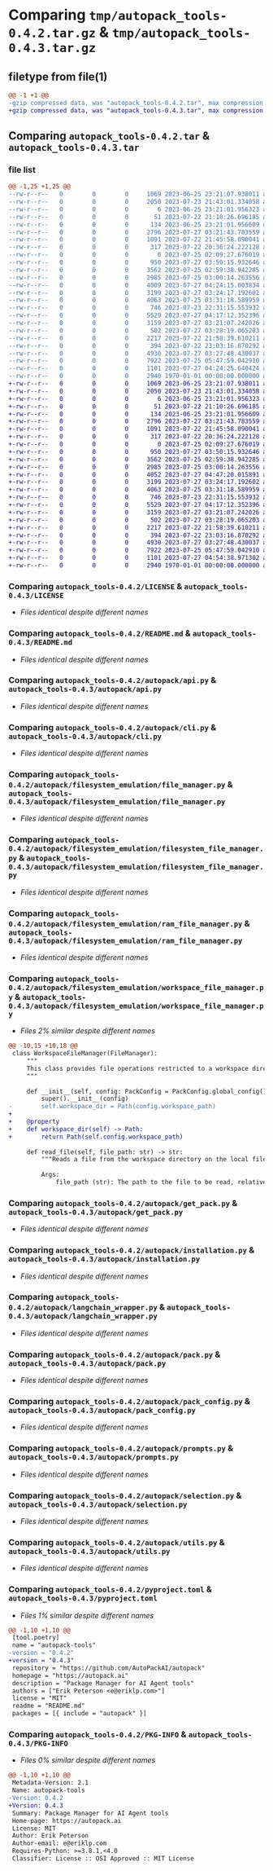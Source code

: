 # Comparing `tmp/autopack_tools-0.4.2.tar.gz` & `tmp/autopack_tools-0.4.3.tar.gz`

## filetype from file(1)

```diff
@@ -1 +1 @@
-gzip compressed data, was "autopack_tools-0.4.2.tar", max compression
+gzip compressed data, was "autopack_tools-0.4.3.tar", max compression
```

## Comparing `autopack_tools-0.4.2.tar` & `autopack_tools-0.4.3.tar`

### file list

```diff
@@ -1,25 +1,25 @@
--rw-r--r--   0        0        0     1069 2023-06-25 23:21:07.938011 autopack_tools-0.4.2/LICENSE
--rw-r--r--   0        0        0     2050 2023-07-23 21:43:01.334058 autopack_tools-0.4.2/README.md
--rw-r--r--   0        0        0        6 2023-06-25 23:21:01.956323 autopack_tools-0.4.2/autopack/VERSION
--rw-r--r--   0        0        0       51 2023-07-22 21:10:26.696185 autopack_tools-0.4.2/autopack/__init__.py
--rw-r--r--   0        0        0      134 2023-06-25 23:21:01.956609 autopack_tools-0.4.2/autopack/__main__.py
--rw-r--r--   0        0        0     2796 2023-07-27 03:21:43.783559 autopack_tools-0.4.2/autopack/api.py
--rw-r--r--   0        0        0     1091 2023-07-22 21:45:58.090041 autopack_tools-0.4.2/autopack/cli.py
--rw-r--r--   0        0        0      317 2023-07-22 20:36:24.222128 autopack_tools-0.4.2/autopack/errors.py
--rw-r--r--   0        0        0        0 2023-07-25 02:09:27.676019 autopack_tools-0.4.2/autopack/filesystem_emulation/__init__.py
--rw-r--r--   0        0        0      950 2023-07-27 03:50:15.932646 autopack_tools-0.4.2/autopack/filesystem_emulation/file_manager.py
--rw-r--r--   0        0        0     3562 2023-07-25 02:59:38.942285 autopack_tools-0.4.2/autopack/filesystem_emulation/filesystem_file_manager.py
--rw-r--r--   0        0        0     2985 2023-07-25 03:00:14.263556 autopack_tools-0.4.2/autopack/filesystem_emulation/ram_file_manager.py
--rw-r--r--   0        0        0     4009 2023-07-27 04:24:15.003834 autopack_tools-0.4.2/autopack/filesystem_emulation/workspace_file_manager.py
--rw-r--r--   0        0        0     3199 2023-07-27 03:24:17.192602 autopack_tools-0.4.2/autopack/get_pack.py
--rw-r--r--   0        0        0     4063 2023-07-25 03:31:18.589959 autopack_tools-0.4.2/autopack/installation.py
--rw-r--r--   0        0        0      746 2023-07-23 22:31:15.553932 autopack_tools-0.4.2/autopack/langchain_wrapper.py
--rw-r--r--   0        0        0     5529 2023-07-27 04:17:12.352396 autopack_tools-0.4.2/autopack/pack.py
--rw-r--r--   0        0        0     3159 2023-07-27 03:21:07.242026 autopack_tools-0.4.2/autopack/pack_config.py
--rw-r--r--   0        0        0      502 2023-07-27 03:28:19.065203 autopack_tools-0.4.2/autopack/pack_response.py
--rw-r--r--   0        0        0     2217 2023-07-22 21:58:39.610211 autopack_tools-0.4.2/autopack/prompts.py
--rw-r--r--   0        0        0      394 2023-07-22 23:03:16.870292 autopack_tools-0.4.2/autopack/search.py
--rw-r--r--   0        0        0     4930 2023-07-27 03:27:48.430037 autopack_tools-0.4.2/autopack/selection.py
--rw-r--r--   0        0        0     7922 2023-07-25 05:47:59.042910 autopack_tools-0.4.2/autopack/utils.py
--rw-r--r--   0        0        0     1101 2023-07-27 04:24:25.640424 autopack_tools-0.4.2/pyproject.toml
--rw-r--r--   0        0        0     2940 1970-01-01 00:00:00.000000 autopack_tools-0.4.2/PKG-INFO
+-rw-r--r--   0        0        0     1069 2023-06-25 23:21:07.938011 autopack_tools-0.4.3/LICENSE
+-rw-r--r--   0        0        0     2050 2023-07-23 21:43:01.334058 autopack_tools-0.4.3/README.md
+-rw-r--r--   0        0        0        6 2023-06-25 23:21:01.956323 autopack_tools-0.4.3/autopack/VERSION
+-rw-r--r--   0        0        0       51 2023-07-22 21:10:26.696185 autopack_tools-0.4.3/autopack/__init__.py
+-rw-r--r--   0        0        0      134 2023-06-25 23:21:01.956609 autopack_tools-0.4.3/autopack/__main__.py
+-rw-r--r--   0        0        0     2796 2023-07-27 03:21:43.783559 autopack_tools-0.4.3/autopack/api.py
+-rw-r--r--   0        0        0     1091 2023-07-22 21:45:58.090041 autopack_tools-0.4.3/autopack/cli.py
+-rw-r--r--   0        0        0      317 2023-07-22 20:36:24.222128 autopack_tools-0.4.3/autopack/errors.py
+-rw-r--r--   0        0        0        0 2023-07-25 02:09:27.676019 autopack_tools-0.4.3/autopack/filesystem_emulation/__init__.py
+-rw-r--r--   0        0        0      950 2023-07-27 03:50:15.932646 autopack_tools-0.4.3/autopack/filesystem_emulation/file_manager.py
+-rw-r--r--   0        0        0     3562 2023-07-25 02:59:38.942285 autopack_tools-0.4.3/autopack/filesystem_emulation/filesystem_file_manager.py
+-rw-r--r--   0        0        0     2985 2023-07-25 03:00:14.263556 autopack_tools-0.4.3/autopack/filesystem_emulation/ram_file_manager.py
+-rw-r--r--   0        0        0     4052 2023-07-27 04:47:20.015891 autopack_tools-0.4.3/autopack/filesystem_emulation/workspace_file_manager.py
+-rw-r--r--   0        0        0     3199 2023-07-27 03:24:17.192602 autopack_tools-0.4.3/autopack/get_pack.py
+-rw-r--r--   0        0        0     4063 2023-07-25 03:31:18.589959 autopack_tools-0.4.3/autopack/installation.py
+-rw-r--r--   0        0        0      746 2023-07-23 22:31:15.553932 autopack_tools-0.4.3/autopack/langchain_wrapper.py
+-rw-r--r--   0        0        0     5529 2023-07-27 04:17:12.352396 autopack_tools-0.4.3/autopack/pack.py
+-rw-r--r--   0        0        0     3159 2023-07-27 03:21:07.242026 autopack_tools-0.4.3/autopack/pack_config.py
+-rw-r--r--   0        0        0      502 2023-07-27 03:28:19.065203 autopack_tools-0.4.3/autopack/pack_response.py
+-rw-r--r--   0        0        0     2217 2023-07-22 21:58:39.610211 autopack_tools-0.4.3/autopack/prompts.py
+-rw-r--r--   0        0        0      394 2023-07-22 23:03:16.870292 autopack_tools-0.4.3/autopack/search.py
+-rw-r--r--   0        0        0     4930 2023-07-27 03:27:48.430037 autopack_tools-0.4.3/autopack/selection.py
+-rw-r--r--   0        0        0     7922 2023-07-25 05:47:59.042910 autopack_tools-0.4.3/autopack/utils.py
+-rw-r--r--   0        0        0     1101 2023-07-27 04:54:38.971302 autopack_tools-0.4.3/pyproject.toml
+-rw-r--r--   0        0        0     2940 1970-01-01 00:00:00.000000 autopack_tools-0.4.3/PKG-INFO
```

### Comparing `autopack_tools-0.4.2/LICENSE` & `autopack_tools-0.4.3/LICENSE`

 * *Files identical despite different names*

### Comparing `autopack_tools-0.4.2/README.md` & `autopack_tools-0.4.3/README.md`

 * *Files identical despite different names*

### Comparing `autopack_tools-0.4.2/autopack/api.py` & `autopack_tools-0.4.3/autopack/api.py`

 * *Files identical despite different names*

### Comparing `autopack_tools-0.4.2/autopack/cli.py` & `autopack_tools-0.4.3/autopack/cli.py`

 * *Files identical despite different names*

### Comparing `autopack_tools-0.4.2/autopack/filesystem_emulation/file_manager.py` & `autopack_tools-0.4.3/autopack/filesystem_emulation/file_manager.py`

 * *Files identical despite different names*

### Comparing `autopack_tools-0.4.2/autopack/filesystem_emulation/filesystem_file_manager.py` & `autopack_tools-0.4.3/autopack/filesystem_emulation/filesystem_file_manager.py`

 * *Files identical despite different names*

### Comparing `autopack_tools-0.4.2/autopack/filesystem_emulation/ram_file_manager.py` & `autopack_tools-0.4.3/autopack/filesystem_emulation/ram_file_manager.py`

 * *Files identical despite different names*

### Comparing `autopack_tools-0.4.2/autopack/filesystem_emulation/workspace_file_manager.py` & `autopack_tools-0.4.3/autopack/filesystem_emulation/workspace_file_manager.py`

 * *Files 2% similar despite different names*

```diff
@@ -10,15 +10,18 @@
 class WorkspaceFileManager(FileManager):
     """
     This class provides file operations restricted to a workspace directory on the local file system.
     """
 
     def __init__(self, config: PackConfig = PackConfig.global_config()):
         super().__init__(config)
-        self.workspace_dir = Path(config.workspace_path)
+
+    @property
+    def workspace_dir(self) -> Path:
+        return Path(self.config.workspace_path)
 
     def read_file(self, file_path: str) -> str:
         """Reads a file from the workspace directory on the local file system.
 
         Args:
             file_path (str): The path to the file to be read, relative to the workspace directory.
```

### Comparing `autopack_tools-0.4.2/autopack/get_pack.py` & `autopack_tools-0.4.3/autopack/get_pack.py`

 * *Files identical despite different names*

### Comparing `autopack_tools-0.4.2/autopack/installation.py` & `autopack_tools-0.4.3/autopack/installation.py`

 * *Files identical despite different names*

### Comparing `autopack_tools-0.4.2/autopack/langchain_wrapper.py` & `autopack_tools-0.4.3/autopack/langchain_wrapper.py`

 * *Files identical despite different names*

### Comparing `autopack_tools-0.4.2/autopack/pack.py` & `autopack_tools-0.4.3/autopack/pack.py`

 * *Files identical despite different names*

### Comparing `autopack_tools-0.4.2/autopack/pack_config.py` & `autopack_tools-0.4.3/autopack/pack_config.py`

 * *Files identical despite different names*

### Comparing `autopack_tools-0.4.2/autopack/prompts.py` & `autopack_tools-0.4.3/autopack/prompts.py`

 * *Files identical despite different names*

### Comparing `autopack_tools-0.4.2/autopack/selection.py` & `autopack_tools-0.4.3/autopack/selection.py`

 * *Files identical despite different names*

### Comparing `autopack_tools-0.4.2/autopack/utils.py` & `autopack_tools-0.4.3/autopack/utils.py`

 * *Files identical despite different names*

### Comparing `autopack_tools-0.4.2/pyproject.toml` & `autopack_tools-0.4.3/pyproject.toml`

 * *Files 1% similar despite different names*

```diff
@@ -1,10 +1,10 @@
 [tool.poetry]
 name = "autopack-tools"
-version = "0.4.2"
+version = "0.4.3"
 repository = "https://github.com/AutoPackAI/autopack"
 homepage = "https://autopack.ai"
 description = "Package Manager for AI Agent tools"
 authors = ["Erik Peterson <e@eriklp.com>"]
 license = "MIT"
 readme = "README.md"
 packages = [{ include = "autopack" }]
```

### Comparing `autopack_tools-0.4.2/PKG-INFO` & `autopack_tools-0.4.3/PKG-INFO`

 * *Files 0% similar despite different names*

```diff
@@ -1,10 +1,10 @@
 Metadata-Version: 2.1
 Name: autopack-tools
-Version: 0.4.2
+Version: 0.4.3
 Summary: Package Manager for AI Agent tools
 Home-page: https://autopack.ai
 License: MIT
 Author: Erik Peterson
 Author-email: e@eriklp.com
 Requires-Python: >=3.8.1,<4.0
 Classifier: License :: OSI Approved :: MIT License
```

